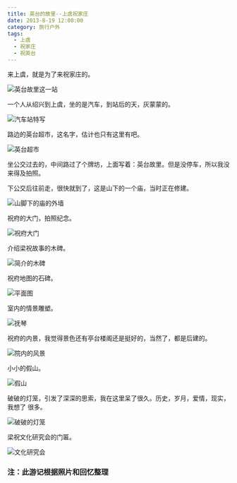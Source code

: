 ```yaml
---
title: 英台的故里--上虞祝家庄
date: 2013-8-19 12:00:00
category: 旅行户外
tags:
  - 上虞
  - 祝家庄
  - 祝英台
---
```


来上虞，就是为了来祝家庄的。

![英台故里这一站](英台的故里--上虞祝家庄/1.jpg)

<!--more-->

一个人从绍兴到上虞，坐的是汽车，到站后的天，灰蒙蒙的。

![汽车站特写](英台的故里--上虞祝家庄/2.jpg)

路边的英台超市，这名字，估计也只有这里有吧。

![英台超市](英台的故里--上虞祝家庄/13.jpg)

坐公交过去的，中间路过了个牌坊，上面写着：英台故里。但是没停车，所以我没来得及拍照。

下公交后往前走，很快就到了，这是山下的一个庙，当时正在修建。

![山脚下的庙的外墙](英台的故里--上虞祝家庄/4.jpg)

祝府的大门，拍照纪念。

![祝府大门](英台的故里--上虞祝家庄/5.jpg)

介绍梁祝故事的木碑。

![简介的木碑](英台的故里--上虞祝家庄/6.jpg)

祝府地图的石碑。

![平面图](英台的故里--上虞祝家庄/7.jpg)

室内的情景雕塑。

![抚琴](英台的故里--上虞祝家庄/8.jpg)

祝府的内景，我觉得景色还有亭台楼阁还是挺好的，当然了，都是后建的。

![院内的风景](英台的故里--上虞祝家庄/9.jpg)

小小的假山。

![假山](英台的故里--上虞祝家庄/11.jpg)

破破的灯笼，引发了深深的思索，我在这里呆了很久。历史，岁月，爱情，现实，我想了 很多。

![破破的灯笼](英台的故里--上虞祝家庄/10.jpg)

梁祝文化研究会的门匾。

![文化研究会](英台的故里--上虞祝家庄/12.jpg)



### 注：此游记根据照片和回忆整理
